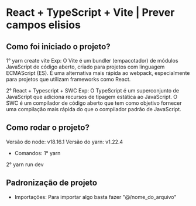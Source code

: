 # React + TypeScript + Vite | Prever campos elisios

## Como foi iniciado o projeto?
1° yarn create vite
Exp: O Vite é um bundler (empacotador) de módulos JavaScript de código aberto, criado para projetos com linguagem ECMAScript (ES). É uma alternativa mais rápida ao webpack, especialmente para projetos que utilizam frameworks
como React.

2° React + Typescript + SWC 
Exp: O TypeScript é um superconjunto de JavaScript que adiciona recursos de tipagem estática ao JavaScript. 
O SWC é um compilador de código aberto que tem como objetivo fornecer uma compilação mais rápida do que o compilador padrão de JavaScript. 

## Como rodar o projeto?

Versão do node: v18.16.1
Versão do yarn: v1.22.4

- Comandos:
1° yarn

2° yarn run dev

## Padronização de projeto

- Importações: Para importar algo basta fazer "@/nome_do_arquivo"
